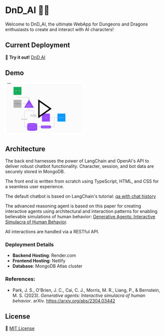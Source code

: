 # DnD_AI 🐉✨

Welcome to DnD_AI, the ultimate WebApp for Dungeons and Dragons enthusiasts to create and interact with AI characters!

## Current Deployment
🔗 **Try it out!** [DnD AI](https://charming-ganache-286033.netlify.app/)

## Demo
<a href="https://www.loom.com/share/bf91bb8bbe694e00819915c3edc4952c?sid=7250e00d-6dc8-4e1a-b007-5d3fcf527acc" target="_blank" title="DnD_AI Demo">
  <img src="https://github.com/fantamanatee/CoverMate/blob/a66f1394e664d61919aed5ac43925c821e36799e/CoverMate.jpeg" alt="DnD_AI Demo" style="width: 50%; max-width: 100%; height: auto;">
</a>

## Architecture
The back end harnesses the power of LangChain and OpenAI's API to deliver robust chatbot functionality. Character, session, and bot data are securely stored in MongoDB.

The front end is written from scratch using TypeScript, HTML, and CSS for a seamless user experience.

The default chatbot is based on LangChain's tutorial: [qa with chat history](https://python.langchain.com/v0.1/docs/use_cases/question_answering/chat_history/)

The advanced reasoning agent is based on this paper for creating interactive agents using architectural and interaction patterns for enabling
believable simulations of human behavior: [Generative Agents: Interactive Simulacra of Human Behavior](https://arxiv.org/abs/2304.03442).

All interactions are handled via a RESTful API.

### Deployment Details
- **Backend Hosting**: Render.com
- **Frontend Hosting**: Netlify
- **Database**: MongoDB Atlas cluster

### References:
- Park, J. S., O'Brien, J. C., Cai, C. J., Morris, M. R., Liang, P., & Bernstein, M. S. (2023). *Generative agents: Interactive simulacra of human behavior*. arXiv. https://arxiv.org/abs/2304.03442

## License
📜 [MIT License](https://choosealicense.com/licenses/mit/)
